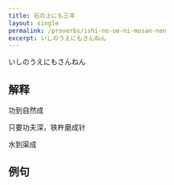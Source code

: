```yaml
---
title: 石の上にも三年
layout: single
permalink: /proverbs/ishi-no-ue-ni-mosan-nen
excerpt: いしのうえにもさんねん
---
```


いしのうえにもさんねん

## 解释

功到自然成

只要功夫深，铁杵磨成针

水到渠成

## 例句

